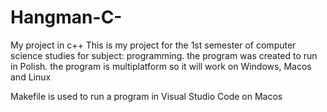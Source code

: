 # Hangman-C-

My project in c++
This is my project for the 1st semester of computer science studies for subject: programming.
the program was created to run in Polish.
the program is multiplatform so it will work on Windows, Macos and Linux

Makefile is used to run a program in Visual Studio Code on Macos
